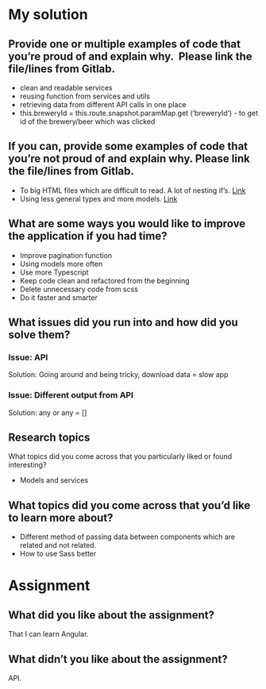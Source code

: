 # My solution

## Provide one or multiple examples of code that you’re proud of and explain why.  Please link the file/lines from Gitlab.
- clean and readable services 
- reusing function from services and utils
- retrieving data from different API calls in one place	
- this.breweryId = this.route.snapshot.paramMap.get
(‘breweryId’) - to get id of the brewery/beer which was clicked 
## If you can, provide some examples of code that you’re not proud of and explain why. Please link the file/lines from Gitlab.

- To big HTML files which are difficult to read. A lot of nesting if’s.
[Link](https://gitlab.pxlwidgets.com/pxl.widgets-heroes/assignments/blob/block1_monika/BeerApp/src/app/pages/beer/beers/beers.component.html)
- Using less general types and more models.
[Link](https://gitlab.pxlwidgets.com/pxl.widgets-heroes/assignments/blob/7256a9911debb911632d3a406b2bb5a7f2fdc69d/BeerApp/src/app/pages/beer/beers/beers.component.ts")

## What are some ways you would like to improve the application if you had time?
- Improve pagination function
- Using models more often
- Use more Typescript
- Keep code clean and refactored from the beginning
- Delete unnecessary code from scss
- Do it faster and smarter

## What issues did you run into and how did you solve them?
### Issue: API
Solution: Going around and being tricky, download data = slow app

### Issue: Different output from API
Solution: any or any = []

## Research topics
What topics did you come across that you particularly liked or found interesting?
- Models and services

## What topics did you come across that you’d like to learn more about?
- Different method of passing data between components which are related and not related.
- How to use Sass better

# Assignment
## What did you like about the assignment?
That I can learn Angular.
## What didn’t you like about the assignment?
API.

